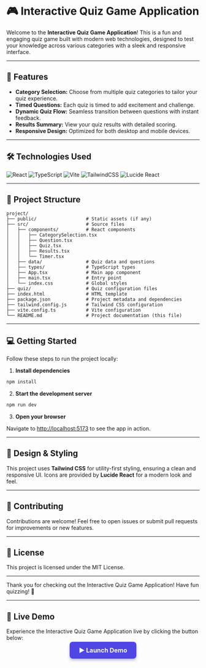 # 🎮 Interactive Quiz Game Application

Welcome to the **Interactive Quiz Game Application**! This is a fun and engaging quiz game built with modern web technologies, designed to test your knowledge across various categories with a sleek and responsive interface.

---




## 🚀 Features

- **Category Selection:** Choose from multiple quiz categories to tailor your quiz experience.
- **Timed Questions:** Each quiz is timed to add excitement and challenge.
- **Dynamic Quiz Flow:** Seamless transition between questions with instant feedback.
- **Results Summary:** View your quiz results with detailed scoring.
- **Responsive Design:** Optimized for both desktop and mobile devices.

---

## 🛠️ Technologies Used

![React](https://img.shields.io/badge/React-18.3.1-blue?logo=react&logoColor=white)
![TypeScript](https://img.shields.io/badge/TypeScript-5.5.3-blue?logo=typescript&logoColor=white)
![Vite](https://img.shields.io/badge/Vite-5.4.2-brightgreen?logo=vite)
![TailwindCSS](https://img.shields.io/badge/TailwindCSS-3.4.1-blue?logo=tailwind-css&logoColor=white)
![Lucide React](https://img.shields.io/badge/Lucide-React-4B5563?logo=react&logoColor=white)

---

## 📁 Project Structure

```
project/
├── public/                  # Static assets (if any)
├── src/                     # Source files
│   ├── components/          # React components
│   │   ├── CategorySelection.tsx
│   │   ├── Question.tsx
│   │   ├── Quiz.tsx
│   │   ├── Results.tsx
│   │   └── Timer.tsx
│   ├── data/                # Quiz data and questions
│   ├── types/               # TypeScript types
│   ├── App.tsx              # Main app component
│   ├── main.tsx             # Entry point
│   └── index.css            # Global styles
├── quiz/                    # Quiz configuration files
├── index.html               # HTML template
├── package.json             # Project metadata and dependencies
├── tailwind.config.js       # Tailwind CSS configuration
├── vite.config.ts           # Vite configuration
└── README.md                # Project documentation (this file)
```

---

## 💻 Getting Started

Follow these steps to run the project locally:

1. **Install dependencies**

```bash
npm install
```

2. **Start the development server**

```bash
npm run dev
```

3. **Open your browser**

Navigate to [http://localhost:5173](http://localhost:5173) to see the app in action.

---

## 🎨 Design & Styling

This project uses **Tailwind CSS** for utility-first styling, ensuring a clean and responsive UI. Icons are provided by **Lucide React** for a modern look and feel.

---

## 🤝 Contributing

Contributions are welcome! Feel free to open issues or submit pull requests for improvements or new features.

---

## 📄 License

This project is licensed under the MIT License.

---

Thank you for checking out the Interactive Quiz Game Application! Have fun quizzing! 🎉

---

## 🔗 Live Demo

Experience the Interactive Quiz Game Application live by clicking the button below:

<p align="center">
  <a href="https://brainbolt.netlify.app/" target="_blank" rel="noopener noreferrer" style="background-color:#4F46E5; color:white; padding:12px 24px; border-radius:8px; text-decoration:none; font-weight:bold; font-size:16px; box-shadow: 0 4px 6px rgba(79, 70, 229, 0.4); transition: background-color 0.3s ease;">
    ▶️ Launch Demo
  </a>
</p>
